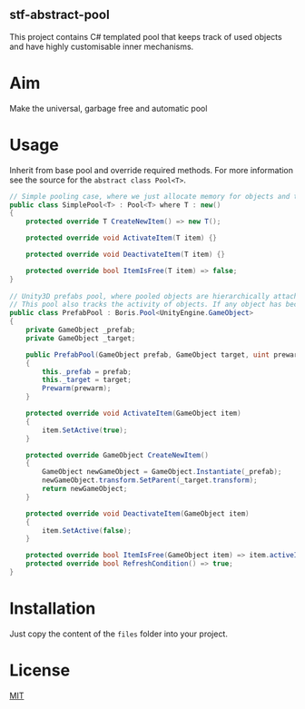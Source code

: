## stf-abstract-pool
This project contains C# templated pool that keeps track of used objects and have highly customisable inner mechanisms.

# Aim
Make the universal, garbage free and automatic pool

# Usage
Inherit from base pool and override required methods. For more information see the source for the `abstract class Pool<T>`.
```csharp
// Simple pooling case, where we just allocate memory for objects and then manually return them to the pool
public class SimplePool<T> : Pool<T> where T : new()
{
	protected override T CreateNewItem() => new T();

	protected override void ActivateItem(T item) {}

	protected override void DeactivateItem(T item) {}

	protected override bool ItemIsFree(T item) => false;
}
  
// Unity3D prefabs pool, where pooled objects are hierarchically attached to the transform component of target gameobject.
// This pool also tracks the activity of objects. If any object has become inactive, then it will be returned to the pool.
public class PrefabPool : Boris.Pool<UnityEngine.GameObject>
{
	private GameObject _prefab;
	private GameObject _target;

	public PrefabPool(GameObject prefab, GameObject target, uint prewarm = 0)
	{
		this._prefab = prefab;
		this._target = target;
		Prewarm(prewarm);
	}

	protected override void ActivateItem(GameObject item)
	{
		item.SetActive(true);
	}

	protected override GameObject CreateNewItem()
	{
		GameObject newGameObject = GameObject.Instantiate(_prefab);
		newGameObject.transform.SetParent(_target.transform);
		return newGameObject;
	}

	protected override void DeactivateItem(GameObject item)
	{
		item.SetActive(false);
	}

	protected override bool ItemIsFree(GameObject item) => item.activeInHierarchy == false;
	protected override bool RefreshCondition() => true;
}
```

# Installation
Just copy the content of the `files` folder into your project.

# License
[MIT](https://choosealicense.com/licenses/mit/)
